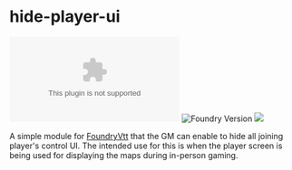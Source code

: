 # hide-player-ui
![GitHub release (latest by date)](https://img.shields.io/github/downloads/gsimon2/hide-player-ui/latest/module.zip)
![Foundry Version](https://img.shields.io/badge/dynamic/json?color=orange&label=Foundry%20Version&query=compatibleCoreVersion&url=https%3A%2F%2Fraw.githubusercontent.com%2Fgsimon2%2Fhide-player-ui%2Fmain%2Fmodule.json)
[![](https://img.shields.io/badge/Buy%20Me%20A%20Coffee-%243-blue)](https://www.buymeacoffee.com/gsimon2)


A simple module for [FoundryVtt](https://foundryvtt.com/) that the GM can enable to hide all joining player's control UI. The intended use for this is when the player screen is being used for displaying the maps during in-person gaming.
